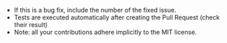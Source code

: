   * If this is a bug fix, include the number of the fixed issue.
  * Tests are executed automatically after creating the Pull Request (check their result)
  * Note: all your contributions adhere implicitly to the MIT license.
